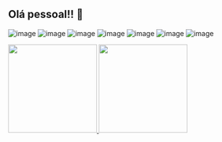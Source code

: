 ## Olá pessoal!! 🫡

![image](https://img.shields.io/badge/JavaScript-F7DF1E?style=for-the-badge&logo=javascript&logoColor=black)
![image](https://img.shields.io/badge/TypeScript-007ACC?style=for-the-badge&logo=typescript&logoColor=white)
![image](https://img.shields.io/badge/Node.js-43853D?style=for-the-badge&logo=node.js&logoColor=white)
![image](https://img.shields.io/badge/React-20232A?style=for-the-badge&logo=react&logoColor=61DAFB)
![image](https://img.shields.io/badge/next.js-000000?style=for-the-badge&logo=nextdotjs&logoColor=white)
![image](https://img.shields.io/badge/HTML5-E34F26?style=for-the-badge&logo=html5&logoColor=white)
![image](https://img.shields.io/badge/CSS3-1572B6?style=for-the-badge&logo=css3&logoColor=white)

<a href="https://github.com/iarlen-reis">
<img height="180em" src="https://github-readme-stats-xi-plum.vercel.app/api?username=iarlen-reis&show_icons=true&theme=dark&include_all_commits=true&count_private=true"/>
<img height="180em" src="https://github-readme-stats-xi-plum.vercel.app/api/top-langs/?username=iarlen-reis&layout=normal&langs_count=4&theme=dark"/>
</a>

